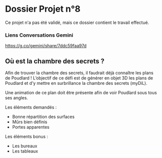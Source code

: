 ﻿# Dossier Projet n°8

Ce projet n'a pas été validé, mais ce dossier contient le travail effectué.

### Liens Conversations Gemini

https://g.co/gemini/share/7ddc59faa97d

## Où est la chambre des secrets ?

Afin de trouver la chambre des secrets, il faudrait déjà connaître les plans de Poudlard !
L’objectif de ce défi est de générer en objet 3D les plans de Poudlard et d’y mettre en surbrillance la chambre des secrets (myDiL).

Une animation de ce plan doit être présente afin de voir Poudlard sous tous ses angles.

Les éléments demandés :

- Bonne répartition des surfaces
- Mûrs bien définis
- Portes apparentes

Les éléments bonus :

- Les bureaux
- Les tableaux